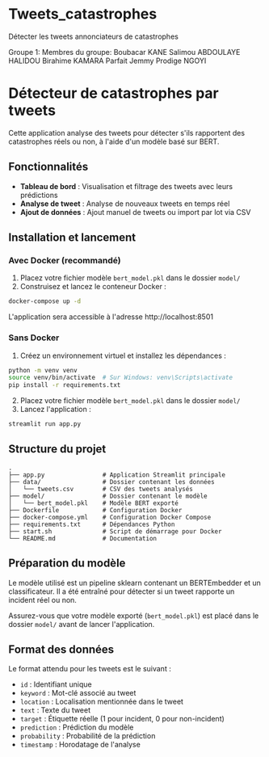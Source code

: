 # Tweets_catastrophes
Détecter les tweets annonciateurs de catastrophes

Groupe 1:
Membres du groupe:
Boubacar KANE
Salimou ABDOULAYE HALIDOU
Birahime KAMARA
Parfait Jemmy Prodige NGOYI

# Détecteur de catastrophes par tweets

Cette application analyse des tweets pour détecter s'ils rapportent des catastrophes réels ou non, à l'aide d'un modèle basé sur BERT.

## Fonctionnalités

- **Tableau de bord** : Visualisation et filtrage des tweets avec leurs prédictions
- **Analyse de tweet** : Analyse de nouveaux tweets en temps réel
- **Ajout de données** : Ajout manuel de tweets ou import par lot via CSV

## Installation et lancement

### Avec Docker (recommandé)

1. Placez votre fichier modèle `bert_model.pkl` dans le dossier `model/`
2. Construisez et lancez le conteneur Docker :

```bash
docker-compose up -d
```

L'application sera accessible à l'adresse http://localhost:8501

### Sans Docker

1. Créez un environnement virtuel et installez les dépendances :

```bash
python -m venv venv
source venv/bin/activate  # Sur Windows: venv\Scripts\activate
pip install -r requirements.txt
```

2. Placez votre fichier modèle `bert_model.pkl` dans le dossier `model/`
3. Lancez l'application :

```bash
streamlit run app.py
```

## Structure du projet

```
.
├── app.py                # Application Streamlit principale
├── data/                 # Dossier contenant les données
│   └── tweets.csv        # CSV des tweets analysés
├── model/                # Dossier contenant le modèle
│   └── bert_model.pkl    # Modèle BERT exporté
├── Dockerfile            # Configuration Docker
├── docker-compose.yml    # Configuration Docker Compose
├── requirements.txt      # Dépendances Python
├── start.sh              # Script de démarrage pour Docker
└── README.md             # Documentation
```

## Préparation du modèle

Le modèle utilisé est un pipeline sklearn contenant un BERTEmbedder et un classificateur. Il a été entraîné pour détecter si un tweet rapporte un incident réel ou non.

Assurez-vous que votre modèle exporté (`bert_model.pkl`) est placé dans le dossier `model/` avant de lancer l'application.

## Format des données

Le format attendu pour les tweets est le suivant :
- `id` : Identifiant unique
- `keyword` : Mot-clé associé au tweet
- `location` : Localisation mentionnée dans le tweet
- `text` : Texte du tweet
- `target` : Étiquette réelle (1 pour incident, 0 pour non-incident)
- `prediction` : Prédiction du modèle
- `probability` : Probabilité de la prédiction
- `timestamp` : Horodatage de l'analyse
